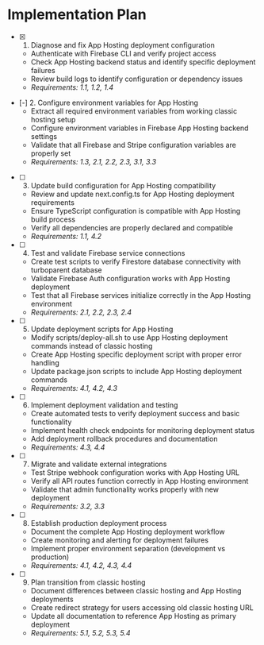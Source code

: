 # Implementation Plan

- [x] 1. Diagnose and fix App Hosting deployment configuration
  - Authenticate with Firebase CLI and verify project access
  - Check App Hosting backend status and identify specific deployment failures
  - Review build logs to identify configuration or dependency issues
  - _Requirements: 1.1, 1.2, 1.4_

- [-] 2. Configure environment variables for App Hosting
  - Extract all required environment variables from working classic hosting setup
  - Configure environment variables in Firebase App Hosting backend settings
  - Validate that all Firebase and Stripe configuration variables are properly set
  - _Requirements: 1.3, 2.1, 2.2, 2.3, 3.1, 3.3_

- [ ] 3. Update build configuration for App Hosting compatibility
  - Review and update next.config.ts for App Hosting deployment requirements
  - Ensure TypeScript configuration is compatible with App Hosting build process
  - Verify all dependencies are properly declared and compatible
  - _Requirements: 1.1, 4.2_

- [ ] 4. Test and validate Firebase service connections
  - Create test scripts to verify Firestore database connectivity with turboparent database
  - Validate Firebase Auth configuration works with App Hosting deployment
  - Test that all Firebase services initialize correctly in the App Hosting environment
  - _Requirements: 2.1, 2.2, 2.3, 2.4_

- [ ] 5. Update deployment scripts for App Hosting
  - Modify scripts/deploy-all.sh to use App Hosting deployment commands instead of classic hosting
  - Create App Hosting specific deployment script with proper error handling
  - Update package.json scripts to include App Hosting deployment commands
  - _Requirements: 4.1, 4.2, 4.3_

- [ ] 6. Implement deployment validation and testing
  - Create automated tests to verify deployment success and basic functionality
  - Implement health check endpoints for monitoring deployment status
  - Add deployment rollback procedures and documentation
  - _Requirements: 4.3, 4.4_

- [ ] 7. Migrate and validate external integrations
  - Test Stripe webhook configuration works with App Hosting URL
  - Verify all API routes function correctly in App Hosting environment
  - Validate that admin functionality works properly with new deployment
  - _Requirements: 3.2, 3.3_

- [ ] 8. Establish production deployment process
  - Document the complete App Hosting deployment workflow
  - Create monitoring and alerting for deployment failures
  - Implement proper environment separation (development vs production)
  - _Requirements: 4.1, 4.2, 4.3, 4.4_

- [ ] 9. Plan transition from classic hosting
  - Document differences between classic hosting and App Hosting deployments
  - Create redirect strategy for users accessing old classic hosting URL
  - Update all documentation to reference App Hosting as primary deployment
  - _Requirements: 5.1, 5.2, 5.3, 5.4_